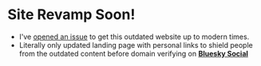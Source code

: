# **Site Revamp Soon!**

- I've [opened an issue](https://github.com/last-dev/jdl.io/issues/1) to get this outdated website up to modern times.
- Literally only updated landing page with personal links to shield people from the outdated content before domain verifying on [**Bluesky Social**](https://staging.bsky.app/profile/laster.dev)
